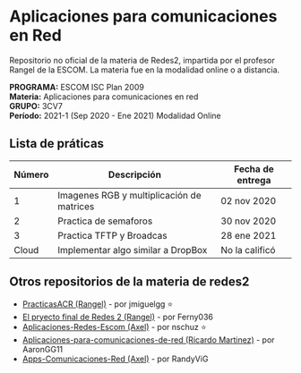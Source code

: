 # Aplicaciones para comunicaciones en Red

Repositorio no oficial de la materia de Redes2, impartida por el profesor Rangel de la ESCOM. La materia fue en la modalidad online o a distancia. 

**PROGRAMA:** ESCOM ISC Plan 2009  
**Materia:** Aplicaciones para comunicaciones en red  
**GRUPO:** 3CV7  
**Período:** 2021-1 (Sep 2020 - Ene 2021) Modalidad Online  

## Lista de práticas

| Número | Descripción | Fecha de entrega |
|---|---|---|
| 1 | Imagenes RGB y multiplicación de matrices | 02 nov 2020 |
| 2 | Practica de semaforos | 30 nov 2020 |
| 3 | Practica TFTP y Broadcas | 28 ene 2021 |
| Cloud | Implementar algo similar a DropBox | No la calificó |

## Otros repositorios de la materia de redes2
- [PracticasACR (Rangel)](https://github.com/jmiguelgg/PracticasACR) - por jmiguelgg ⭐
- [El pryecto final de Redes 2 (Rangel)](https://github.com/Ferny036/Proyecto-Redes) - por Ferny036
- [Aplicaciones-Redes-Escom (Axel)](https://github.com/nschuz/Aplicaciones-Redes-Escom) - por nschuz ⭐
- [Aplicaciones-para-comunicaciones-de-red (Ricardo Martinez)](https://github.com/AaronGG11/Aplicaciones-para-comunicaciones-de-red) - por AaronGG11
- [Apps-Comunicaciones-Red (Axel)](https://github.com/RandyViG/Apps-Comunicaciones-Red) - por RandyViG
